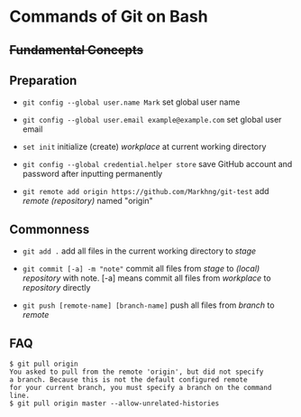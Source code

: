 # Commands of Git on Bash

## ~~Fundamental Concepts~~

## Preparation

- `git config --global user.name Mark`
set global user name

- `git config --global user.email example@example.com`
set global user email

- `set init`
initialize (create) *workplace* at current working directory

- `git config --global credential.helper store`
save GitHub account and password after inputting permanently

- `git remote add origin https://github.com/Markhng/git-test`
add *remote (repository)* named "origin"

## Commonness

- `git add .`
add all files in the current working directory to *stage*

- `git commit [-a] -m "note"`
commit all files from *stage* to *(local) repository* with note. [-a] means commit all files from *workplace* to *repository* directly

- `git push [remote-name] [branch-name]`
push all files from *branch*  to *remote*

## FAQ

```shell_session
$ git pull origin
You asked to pull from the remote 'origin', but did not specify
a branch. Because this is not the default configured remote
for your current branch, you must specify a branch on the command line.
$ git pull origin master --allow-unrelated-histories
```

